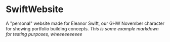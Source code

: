 # SwiftWebsite
A "personal" website made for Eleanor Swift, our GHW November character for showing portfolio building concepts. 
_This is some example markdown for testing purposes, wheeeeeeeeee_
